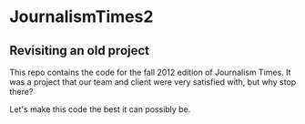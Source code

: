 JournalismTimes2
================

<h2>Revisiting an old project</h2>
<p>This repo contains the code for the fall 2012 edition of Journalism Times. It was a project that our team and client were very satisfied with, but why stop there?</p>
<p>Let's make this code the best it can possibly be.</p>
